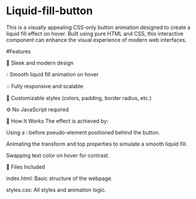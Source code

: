 # Liquid-fill-button
This is a visually appealing CSS-only button animation designed to create a liquid fill effect on hover. Built using pure HTML and CSS, this interactive component can enhance the visual experience of modern web interfaces.

#Features

🧊 Sleek and modern design

💧 Smooth liquid fill animation on hover

💡 Fully responsive and scalable

🎨 Customizable styles (colors, padding, border radius, etc.)

⚙️ No JavaScript required

🚀 How It Works
The effect is achieved by:

Using a ::before pseudo-element positioned behind the button.

Animating the transform and top properties to simulate a smooth liquid fill.

Swapping text color on hover for contrast.

📁 Files Included

index.html: Basic structure of the webpage.

styles.css: All styles and animation logic.
